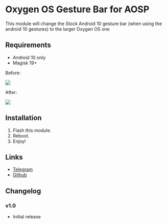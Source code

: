 # Oxygen OS Gesture Bar for AOSP

This module will change the Stock Android 10 gesture bar (when using the android 10 gestures) to the larger Oxygen OS one
## Requirements
- Android 10 only
- Magisk 19+

Before:

![](https://i.imgur.com/3GIKuoE.jpg)

After:

![](https://i.imgur.com/8AyySwy.jpg)

## Installation
1. Flash this module.
2. Reboot.
3. Enjoy!

## Links
- [Telegram](https://t.me/DanGLES3)
- [Github](https://github.com/DanGLES3/Oxygen-OS-gesture-bar-for-AOSP)


## Changelog
### v1.0
- Initial release
